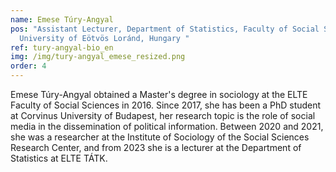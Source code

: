 ```yaml
---
name: Emese Túry-Angyal
pos: "Assistant Lecturer, Department of Statistics, Faculty of Social Sciences,
  University of Eötvös Loránd, Hungary "
ref: tury-angyal-bio_en
img: /img/tury-angyal_emese_resized.png
order: 4
---
```

Emese Túry-Angyal obtained a Master's degree in sociology at the ELTE Faculty of Social Sciences in 2016. Since 2017, she has been a PhD student at Corvinus University of Budapest, her research topic is the role of social media in the dissemination of political information. Between 2020 and 2021, she was a researcher at the Institute of Sociology of the Social Sciences Research Center, and from 2023 she is a lecturer at the Department of Statistics at ELTE TÁTK.